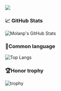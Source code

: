 ![](https://count.getloli.com/get/@C1en1202?theme=gelbooru)

### 📈 GitHub Stats

![Molanp's GitHub Stats](https://github-readme-stats.vercel.app/api?username=C1en1202&show_icons=true&text_color=36c9bc&title_color=36c9bc&icon_color=36c9bc)

### 📎Common language

![Top Langs](https://github-readme-stats.vercel.app/api/top-langs/?username=C1en1202&layout=donut)

### 🏆Honor trophy

![trophy](https://github-profile-trophy.vercel.app/?username=C1en1202)
